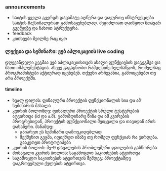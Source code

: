 ### announcements
- საიტის ყველა გვერდს დავამატე აღწერა და დავურთე ინსტრუქციები საიტის მაქსიმალურად გამოსაყენებლად. შეგიძლიათ დაიწყოთ [მთავარ გვერდზე](../) და ნახოთ სტრუქტურა. 
- feedback
- კითხვები მეილზე რაც იყო

### ლექცია და სემინარი: ვებ აპლიკაციის live coding

დღევანდელი გეგმაა ვებ აპლიკაციისთვის ახალი ფუნქციების დაგეგმვა და მათი იმპლემენტაცია. ასევე გაგაცნობთ რამდენიმე ხელსაწყოს, რომელსაც პროგრამისტები აქტიურად იყენებენ. თქვენი არჩევანია, გამოიყენებთ თუ არა პროექტში.

<!-- TODO შეჯამება  -->


<!-- TODO თუ follow ვერ მოვასწარით, მომავალ კვირას დაიდება -->
#### timeline
- ხვალ დილას: ფინალური პროექტის ფუნქციონალის სია და ამ სემინარის მასალა
- კვირის ბოლომდე: ფინალური პროექტის სრული ტესტერების ატვირთვა (id და ა.შ). გამომდინარე წინა და ამ კვირების პროგრესიდან, პროექტის ფუნქციონალი შეიცვალა და თავიდან არის დასაწერი. მანამდე:
    - გაიარეთ ეს სემინარი დამოუკიდებლად
    - შექმენით გეგმა, იფიქრეთ იმაზე თუ რომელ ფუნქციას რა ჭირდება. გააკეთეთ პროტოტიპები
- კვირის ბოლოს: მე-9 დავალების პრობლემური ფაილების გასწორება
- მომავალი კვირის ბოლოს: საგამოცდო საკითხების ატვირთვა
- საგამოცდო საკითხების ატვირთვის შემდეგ: პროექტამდე დაგროვებული ქულების ატვირთვა. 
